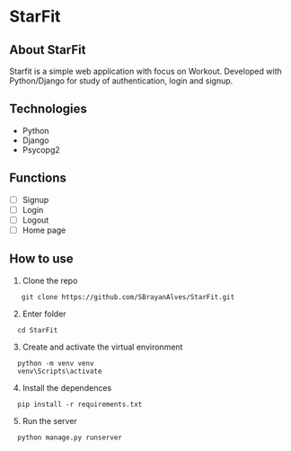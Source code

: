 # StarFit

## About StarFit
Starfit is a simple web application with focus on Workout. Developed with Python/Django for study of authentication, login and signup.

## Technologies
- Python
- Django
- Psycopg2

## Functions
- [ ] Signup
- [ ] Login
- [ ] Logout
- [ ] Home page

## How to use
1. Clone the repo
```
   git clone https://github.com/SBrayanAlves/StarFit.git
```
2. Enter folder
```
  cd StarFit
```
3. Create and activate the virtual environment
```
  python -m venv venv
  venv\Scripts\activate
```
4. Install the dependences
```
  pip install -r requirements.txt
```
5. Run the server
```
  python manage.py runserver
```
